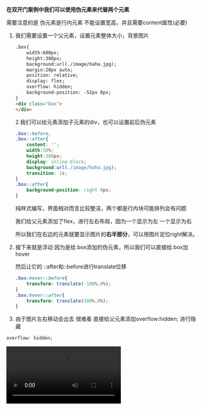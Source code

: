 **在双开门案例中我们可以使用伪元素来代替两个元素**

需要注意的是 伪元素是行内元素 不能设置宽高，并且需要content属性(必要)

1. 我们需要设置一个父元素，设置元素整体大小，背景图片

   ```html
   .box{
       width:600px;
       height:388px;
       background:url(./image/haha.jpg);
       margin:20px auto;
       position: relative;
       display: flex;
       overflow: hidden;
       background-position: -52px 0px;
   }
   <div class="box">
   </div>
   ```

   2.我们可以给元素添加子元素的div，也可以设置前后伪元素

   ```css
   .box::before,
   .box::after{
       content: '';
       width:50%;
       height:388px;
       display: inline-block;
       background:url(./image/haha.jpg);
       transition: 1s;
   }
   .box::after{
       background-position: right 0px;
   }
   ```

   纯样式编写，界面相对而言比较整洁，两个都是行内块可能排列会有问题

   我们给父元素添加了flex，进行左右布局，因为一个显示为左 一个显示为右

   所以我们在右边的元素就要显示图片的**右半部分**，可以用图片定位right解决。

3. 接下来就是浮动 因为是给.box添加的伪元素，所以我们可以直接给.box加hover

   然后让它的 ::after和::before进行translate位移

   ```css
   .box:hover::before{
       transform: translate(-100%,0%);
   }
   .box:hover::after{
       transform: translate(100%,0%);
   }
   ```

4. 由于图片左右移动会出去 很难看 直接给父元素添加overflow:hidden; 进行隐藏

```css
overflow: hidden;
```

<video src="C:\Users\Administrator\Desktop\yzd\双开门.mp4"></video>

